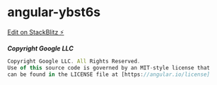# angular-ybst6s

[Edit on StackBlitz ⚡️](https://stackblitz.com/edit/angular-ybst6s)

***Copyright Google LLC***
```jsx
Copyright Google LLC. All Rights Reserved.
Use of this source code is governed by an MIT-style license that
can be found in the LICENSE file at [https://angular.io/license]
```